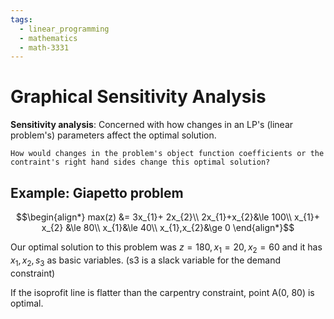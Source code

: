 ```yaml
---
tags:
  - linear_programming
  - mathematics
  - math-3331
---
```

# Graphical Sensitivity Analysis

**Sensitivity analysis**: Concerned with how changes in an LP's (linear problem's) parameters affect the optimal solution.

```ad-question
How would changes in the problem's object function coefficients or the contraint's right hand sides change this optimal solution?
```

## Example: Giapetto problem

$$\begin{align*}
max(z) &= 3x_{1}+ 2x_{2}\\
2x_{1}+x_{2}&\le 100\\
x_{1}+ x_{2} &\le 80\\
x_{1}&\le 40\\
x_{1},x_{2}&\ge 0
\end{align*}$$

Our optimal solution to this problem was $z = 180, x_{1}=20, x_{2}=60$ and it has $x_{1}, x_{2}, s_{3}$ as basic variables. (s3 is a slack variable for the demand constraint)

If the isoprofit line is flatter than the carpentry constraint, point A(0, 80) is optimal.

